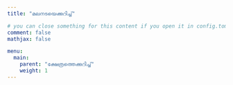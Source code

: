 ```yaml
---
title: "മലനടയെക്കുറിച്ച്"

# you can close something for this content if you open it in config.toml.
comment: false
mathjax: false

menu:
  main:
    parent: "ക്ഷേത്രത്തെക്കുറിച്ച്"
    weight: 1
---
```


